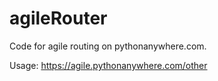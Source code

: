 # agileRouter

Code for agile routing on pythonanywhere.com.

Usage: https://agile.pythonanywhere.com/other
